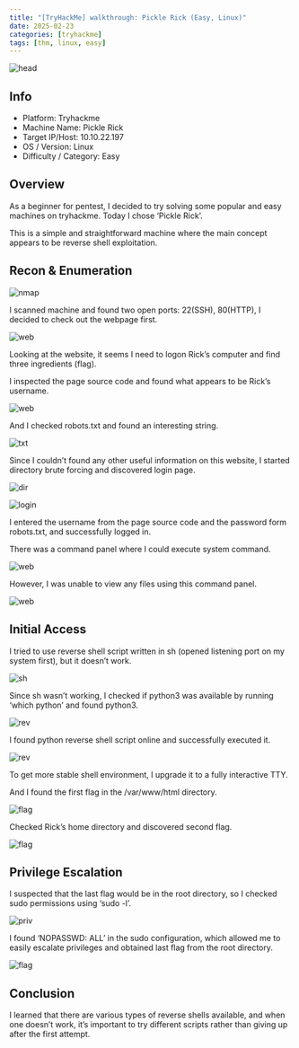 ```yaml
---
title: "[TryHackMe] walkthrough: Pickle Rick (Easy, Linux)"
date: 2025-02-23
categories: [tryhackme]
tags: [thm, linux, easy]
---
```


![head](/assets/images/wrieups/pickle_rick/스크린샷%202025-08-23%20오후%207.53.03.png)

## Info

- Platform: Tryhackme
- Machine Name: Pickle Rick
- Target IP/Host: 10.10.22.197
- OS / Version: Linux
- Difficulty / Category: Easy

## Overview

As a beginner for pentest, I decided to try solving some popular and easy machines on tryhackme. Today I chose ‘Pickle Rick’.

This is a simple and straightforward machine where the main concept appears to be reverse shell exploitation.

## Recon & Enumeration

![nmap](/assets/images/wrieups/pickle_rick/스크린샷%202025-08-23%20오후%207.54.01.png)

I scanned machine and found two open ports: 22(SSH), 80(HTTP), I decided to check out the webpage first.

![web](/assets/images/wrieups/pickle_rick/스크린샷%202025-08-23%20오후%207.54.30.png)

Looking at the website, it seems I need to logon Rick’s computer and find three ingredients (flag).

I inspected the page source code and found what appears to be Rick’s username.

![web](/assets/images/wrieups/pickle_rick/스크린샷%202025-08-23%20오후%207.54.57.png)

And I checked robots.txt and found an interesting string.

![txt](/assets/images/wrieups/pickle_rick/스크린샷%202025-08-23%20오후%207.55.41.png)

Since I couldn’t found any other useful information on this website, I started directory brute forcing and discovered login page.

![dir](/assets/images/wrieups/pickle_rick/스크린샷%202025-08-23%20오후%207.56.17.png)

![login](/assets/images/wrieups/pickle_rick/스크린샷%202025-08-23%20오후%207.56.47.png)

I entered the username from the page source code and the password form robots.txt, and successfully logged in.

There was a command panel where I could execute system command.

![web](/assets/images/wrieups/pickle_rick/스크린샷%202025-08-23%20오후%207.57.18.png)

However, I was unable to view any files using this command panel.

![web](/assets/images/wrieups/pickle_rick/스크린샷%202025-08-23%20오후%207.57.58.png)

## Initial Access

I tried to use reverse shell script written in sh (opened listening port on my system first), but it doesn’t work.

![sh](/assets/images/wrieups/pickle_rick/스크린샷%202025-08-23%20오후%207.58.58.png)

Since sh wasn’t working, I checked if python3 was available by running ‘which python’ and found python3.

![rev](/assets/images/wrieups/pickle_rick/스크린샷%202025-08-23%20오후%207.59.19.png)

I found python reverse shell script online and successfully executed it.

![rev](/assets/images/wrieups/pickle_rick/스크린샷%202025-08-23%20오후%207.59.50.png)

To get more stable shell environment, I upgrade it to a fully interactive TTY.

And I found the first flag in the /var/www/html directory.

![flag](/assets/images/wrieups/pickle_rick/스크린샷%202025-08-23%20오후%208.00.20.png)

Checked Rick’s home directory and discovered second flag.

![flag](/assets/images/wrieups/pickle_rick/스크린샷%202025-08-23%20오후%208.00.57.png)

## Privilege Escalation

I suspected that the last flag would be in the root directory, so I checked sudo permissions using ‘sudo -l’.

![priv](/assets/images/wrieups/pickle_rick/스크린샷%202025-08-23%20오후%208.01.34.png)

I found ‘NOPASSWD: ALL’ in the sudo configuration, which allowed me to easily escalate privileges and obtained last flag from the root directory.

![flag](/assets/images/wrieups/pickle_rick/스크린샷%202025-08-23%20오후%208.01.59.png)

## Conclusion

I learned that there are various types of reverse shells available, and when one doesn’t work, it’s important to try different scripts rather than giving up after the first attempt.